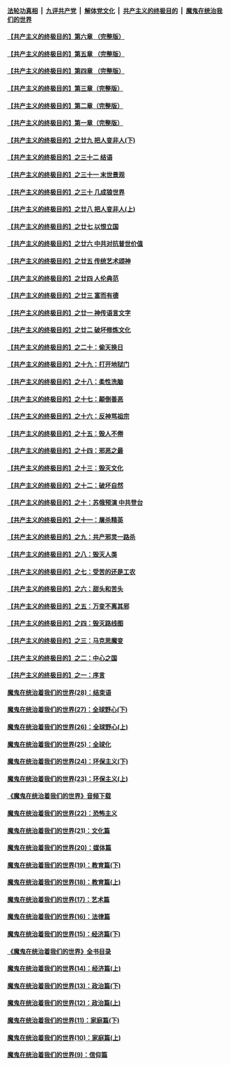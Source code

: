 ####  [法轮功真相](../../../../basic/blob/master/README.md?t=04160001) &nbsp;|&nbsp; [九评共产党](../../../../9ping.md/blob/master/README.md?t=04160001) &nbsp;|&nbsp; [解体党文化](../../../../jtdwh.md/blob/master/README.md?t=04160001)  &nbsp;|&nbsp; [共产主义的终极目的](../../../../gczydzjmd.md/blob/master/README.md?t=04160001) &nbsp;|&nbsp; [魔鬼在统治我们的世界](../../../../mgztzwmdsj.md/blob/master/README.md?t=04160001) 

#### [【共产主义的终极目的】第六章 （完整版）](../pages/nsc422/n11428913.md?t=04160001) 

#### [【共产主义的终极目的】第五章 （完整版）](../pages/nsc422/n11428912.md?t=04160001) 

#### [【共产主义的终极目的】第四章 （完整版）](../pages/nsc422/n11428907.md?t=04160001) 

#### [【共产主义的终极目的】第三章（完整版）](../pages/nsc422/n11428848.md?t=04160001) 

#### [【共产主义的终极目的】第二章（完整版）](../pages/nsc422/n11428831.md?t=04160001) 

#### [【共产主义的终极目的】第一章（完整版）](../pages/nsc422/n11417651.md?t=04160001) 

#### [【共产主义的终极目的】之廿九 把人变非人(下)](../pages/nsc422/n11344140.md?t=04160001) 

#### [【共产主义的终极目的】之三十二 结语](../pages/nsc422/n11360535.md?t=04160001) 

#### [【共产主义的终极目的】之三十一 末世景观](../pages/nsc422/n11351129.md?t=04160001) 

#### [【共产主义的终极目的】之三十 几成狼世界](../pages/nsc422/n11348280.md?t=04160001) 

#### [【共产主义的终极目的】之廿八 把人变非人(上)](../pages/nsc422/n11340492.md?t=04160001) 

#### [【共产主义的终极目的】之廿七 以恨立国](../pages/nsc422/n11336944.md?t=04160001) 

#### [【共产主义的终极目的】之廿六 中共对抗普世价值](../pages/nsc422/n11324785.md?t=04160001) 

#### [【共产主义的终极目的】之廿五 传统艺术颂神](../pages/nsc422/n11296396.md?t=04160001) 

#### [【共产主义的终极目的】之廿四 人伦典范](../pages/nsc422/n11296397.md?t=04160001) 

#### [【共产主义的终极目的】之廿三 富而有德](../pages/nsc422/n11283598.md?t=04160001) 

#### [【共产主义的终极目的】之廿一 神传语言文字](../pages/nsc422/n11263265.md?t=04160001) 

#### [【共产主义的终极目的】之廿二 破坏修炼文化](../pages/nsc422/n11245728.md?t=04160001) 

#### [【共产主义的终极目的】之二十：偷天换日](../pages/nsc422/n11238846.md?t=04160001) 

#### [【共产主义的终极目的】之十九：打开地狱门](../pages/nsc422/n11206376.md?t=04160001) 

#### [【共产主义的终极目的】之十八：柔性洗脑](../pages/nsc422/n11199994.md?t=04160001) 

#### [【共产主义的终极目的】之十七：颠倒善恶](../pages/nsc422/n11179782.md?t=04160001) 

#### [【共产主义的终极目的】之十六：反神骂祖宗](../pages/nsc422/n11166798.md?t=04160001) 

#### [【共产主义的终极目的】之十五：毁人不倦](../pages/nsc422/n11166792.md?t=04160001) 

#### [【共产主义的终极目的】之十四：邪恶之最](../pages/nsc422/n11150249.md?t=04160001) 

#### [【共产主义的终极目的】之十三：毁灭文化](../pages/nsc422/n11135227.md?t=04160001) 

#### [【共产主义的终极目的】之十二：破坏自然](../pages/nsc422/n11135214.md?t=04160001) 

#### [【共产主义的终极目的】之十：苏俄预演 中共登台](../pages/nsc422/n11118424.md?t=04160001) 

#### [【共产主义的终极目的】之十一：屠杀精英](../pages/nsc422/n11118442.md?t=04160001) 

#### [【共产主义的终极目的】之九：共产邪灵一路杀](../pages/nsc422/n11114139.md?t=04160001) 

#### [【共产主义的终极目的】之八：毁灭人类](../pages/nsc422/n11108503.md?t=04160001) 

#### [【共产主义的终极目的】之七：受苦的还是工农](../pages/nsc422/n11101809.md?t=04160001) 

#### [【共产主义的终极目的】之六：甜头和苦头](../pages/nsc422/n11096971.md?t=04160001) 

#### [【共产主义的终极目的】之五：万变不离其邪](../pages/nsc422/n11091285.md?t=04160001) 

#### [【共产主义的终极目的】之四：毁灭路线图](../pages/nsc422/n11086284.md?t=04160001) 

#### [【共产主义的终极目的】之三：马克思魔变](../pages/nsc422/n11061941.md?t=04160001) 

#### [【共产主义的终极目的】之二：中心之国](../pages/nsc422/n11047728.md?t=04160001) 

#### [【共产主义的终极目的】之一：序言](../pages/nsc422/n11086077.md?t=04160001) 

#### [魔鬼在统治着我们的世界(28)：结束语](../pages/nsc422/n10936246.md?t=04160001) 

#### [魔鬼在统治着我们的世界(27)：全球野心(下)](../pages/nsc422/n10928319.md?t=04160001) 

#### [魔鬼在统治着我们的世界(26)：全球野心(上)](../pages/nsc422/n10900318.md?t=04160001) 

#### [魔鬼在统治着我们的世界(25)：全球化](../pages/nsc422/n10788205.md?t=04160001) 

#### [魔鬼在统治着我们的世界(24)：环保主义(下)](../pages/nsc422/n10695307.md?t=04160001) 

#### [魔鬼在统治着我们的世界(23)：环保主义(上)](../pages/nsc422/n10688613.md?t=04160001) 

#### [《魔鬼在统治着我们的世界》音频下载](../pages/nsc422/n10635553.md?t=04160001) 

#### [魔鬼在统治着我们的世界(22)：恐怖主义](../pages/nsc422/n10614727.md?t=04160001) 

#### [魔鬼在统治着我们的世界(21)：文化篇](../pages/nsc422/n10597706.md?t=04160001) 

#### [魔鬼在统治着我们的世界(20)：媒体篇](../pages/nsc422/n10586579.md?t=04160001) 

#### [魔鬼在统治着我们的世界(19)：教育篇(下)](../pages/nsc422/n10564808.md?t=04160001) 

#### [魔鬼在统治着我们的世界(18)：教育篇(上)](../pages/nsc422/n10526970.md?t=04160001) 

#### [魔鬼在统治着我们的世界(17)：艺术篇](../pages/nsc422/n10499093.md?t=04160001) 

#### [魔鬼在统治着我们的世界(16)：法律篇](../pages/nsc422/n10485969.md?t=04160001) 

#### [魔鬼在统治着我们的世界(15)：经济篇(下)](../pages/nsc422/n10469975.md?t=04160001) 

#### [《魔鬼在统治着我们的世界》全书目录](../pages/nsc422/n10464261.md?t=04160001) 

#### [魔鬼在统治着我们的世界(14)：经济篇(上)](../pages/nsc422/n10457370.md?t=04160001) 

#### [魔鬼在统治着我们的世界(13)：政治篇(下)](../pages/nsc422/n10448270.md?t=04160001) 

#### [魔鬼在统治着我们的世界(12)：政治篇(上)](../pages/nsc422/n10444576.md?t=04160001) 

#### [魔鬼在统治着我们的世界(11)：家庭篇(下)](../pages/nsc422/n10440961.md?t=04160001) 

#### [魔鬼在统治着我们的世界(10)：家庭篇(上)](../pages/nsc422/n10435448.md?t=04160001) 

#### [魔鬼在统治着我们的世界(9)：信仰篇](../pages/nsc422/n10432159.md?t=04160001) 

